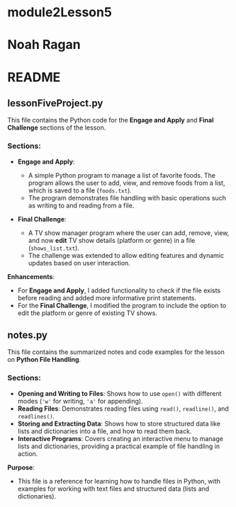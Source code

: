 # module2Lesson5
# Noah Ragan

# README

## lessonFiveProject.py

This file contains the Python code for the **Engage and Apply** and **Final Challenge** sections of the lesson. 

### Sections:
- **Engage and Apply**: 
  - A simple Python program to manage a list of favorite foods. The program allows the user to add, view, and remove foods from a list, which is saved to a file (`foods.txt`).
  - The program demonstrates file handling with basic operations such as writing to and reading from a file.

- **Final Challenge**: 
  - A TV show manager program where the user can add, remove, view, and now **edit** TV show details (platform or genre) in a file (`shows_list.txt`).
  - The challenge was extended to allow editing features and dynamic updates based on user interaction.

**Enhancements**:
- For **Engage and Apply**, I added functionality to check if the file exists before reading and added more informative print statements.
- For the **Final Challenge**, I modified the program to include the option to edit the platform or genre of existing TV shows.

## notes.py

This file contains the summarized notes and code examples for the lesson on **Python File Handling**.

### Sections:
- **Opening and Writing to Files**: Shows how to use `open()` with different modes (`'w'` for writing, `'a'` for appending).
- **Reading Files**: Demonstrates reading files using `read()`, `readline()`, and `readlines()`.
- **Storing and Extracting Data**: Shows how to store structured data like lists and dictionaries into a file, and how to read them back.
- **Interactive Programs**: Covers creating an interactive menu to manage lists and dictionaries, providing a practical example of file handling in action.

**Purpose**:
- This file is a reference for learning how to handle files in Python, with examples for working with text files and structured data (lists and dictionaries).
